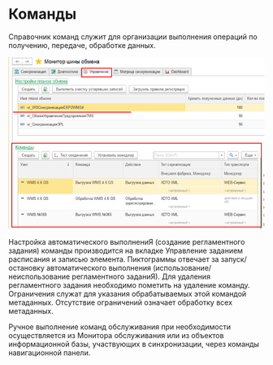 # Команды

Справочник команд служит для организации выполнения операций по получению, передаче, обработке данных. 
 
![Команда](images/Команды.png)
 
Настройка автоматического выполнениЯ (создание регламентного задания) команды производится на вкладке Управление заданием расписания и записью элемента. 
Пиктограммы отвечает за запуск/остановку автоматического выполнения (использование/неиспользование регламентного заданиЯ). 
Для удаления регламентного задания необходимо пометить на удаление команду.
Ограничения служат для указания обрабатываемых этой командой метаданных. Отсутствие ограничений означает обработку всех метаданных. 

Ручное выполнение команд обслуживания при необходимости осуществляется из Монитора обслуживания или из объектов информационной базы, участвующих в синхронизации, через команды навигационной панели.




